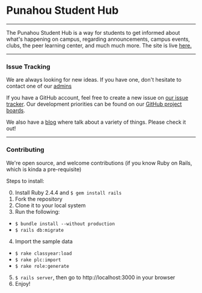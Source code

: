 # Punahou Student Hub

---

The Punahou Student Hub is a way for students to get informed about what's happening on campus, regarding announcements, campus events, clubs, the peer learning center, and much much more. The site is live [here.](https://punahoustudenthub.com)

---

### Issue Tracking

We are always looking for new ideas. If you have one, don't hesitate to contact one of our [admins](https://punahoustudenthub.com/staff)

If you have a GitHub account, feel free to create a new issue on [our issue tracker](https://github.com/PunStudentHub/StudentHub/issues). Our development priorities can be found on our [GitHub project boards](https://github.com/PunStudentHub/StudentHub/projects).

We also have a [blog](https://punahoustudenthub.com/blog) where talk about a variety of things. Please check it out!

---

### Contributing

We're open source, and welcome contributions (if you know Ruby on Rails, which is kinda a pre-requisite)

Steps to install:

0. Install Ruby 2.4.4 and `$ gem install rails`
1. Fork the repository
2. Clone it to your local system
3. Run the following:
 * `$ bundle install --without production`
 * `$ rails db:migrate`
4. Import the sample data
 * `$ rake classyear:load`
 * `$ rake plc:import`
 * `$ rake role:generate`
5. `$ rails server`, then go to http://localhost:3000 in your browser
6. Enjoy!
